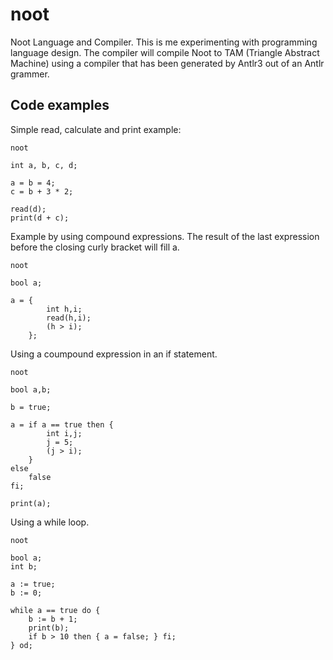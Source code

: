 noot
=============

Noot Language and Compiler. This is me experimenting with programming language design. The compiler will compile Noot to TAM (Triangle Abstract Machine) using a compiler that has been generated by Antlr3 out of an Antlr grammer.

Code examples
-------------

Simple read, calculate and print example:

```
noot

int a, b, c, d;

a = b = 4;
c = b + 3 * 2;

read(d);
print(d + c);
```

Example by using compound expressions. The result of the last expression  before the closing curly bracket will fill a.

```
noot

bool a;

a = {
		int h,i;
		read(h,i);
		(h > i);
	};
```

Using a coumpound expression in an if statement.

```
noot

bool a,b;

b = true;

a = if a == true then {
		int i,j;
		j = 5;
		(j > i);
	}
else
	false
fi;

print(a);
```

Using a while loop.

```
noot

bool a;
int b;

a := true;
b := 0;

while a == true do {
	b := b + 1;
	print(b);
	if b > 10 then { a = false; } fi;
} od;
```